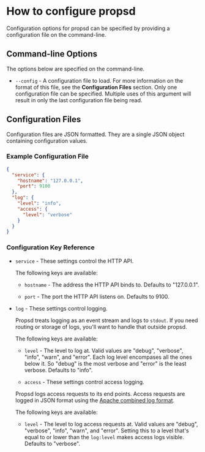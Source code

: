 # How to configure propsd #

Configuration options for propsd can be specified by providing a configuration
file on the command-line.

## Command-line Options ##

The options below are specified on the command-line.

* `--config` - A configuration file to load. For more information on the format
  of this file, see the **Configuration Files** section. Only one configuration
  file can be specified. Multiple uses of this argument will result in only the
  last configuration file being read.

## Configuration Files ##

Configuration files are JSON formatted. They are a single JSON object
containing configuration values.

### Example Configuration File ###
~~~json
{
  "service": {
    "hostname": "127.0.0.1",
    "port": 9100
  },
  "log": {
    "level": "info",
    "access": {
      "level": "verbose"
    }
  }
}
~~~

### Configuration Key Reference ###

* `service` - These settings control the HTTP API.

  The following keys are available:

  * `hostname` - The address the HTTP API binds to. Defaults to "127.0.0.1".

  * `port` - The port the HTTP API listens on. Defaults to 9100.

* `log` - These settings control logging.

  Propsd treats logging as an event stream and logs to `stdout`. If you
  need routing or storage of logs, you'll want to handle that outside propsd.

  The following keys are available:

  * `level` - The level to log at. Valid values are "debug", "verbose", "info",
    "warn", and "error". Each log level encompases all the ones below it. So
    "debug" is the most verbose and "error" is the least verbose. Defaults to
    "info".

  * `access` - These settings control access logging.

  Propsd logs access requests to its end points. Access requests are logged in
  JSON format using the [Apache combined log format][apache].

  The following keys are available:

    * `level` - The level to log access requests at. Valid values are "debug",
      "verbose", "info", "warn", and "error". Setting this to a level that's
      equal to or lower than the `log:level` makes access logs visible. Defaults
      to "verbose".


[apache]: https://httpd.apache.org/docs/2.4/logs.html#combined
